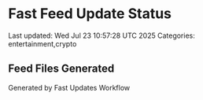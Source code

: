 # Fast Feed Update Status
Last updated: Wed Jul 23 10:57:28 UTC 2025
Categories: entertainment,crypto

## Feed Files Generated

Generated by Fast Updates Workflow
